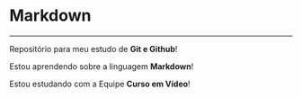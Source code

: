 # Markdown
***
Repositório para meu estudo de **Git e Github**!

Estou aprendendo sobre a linguagem **Markdown**!

Estou estudando com a Equipe **Curso em Vídeo**!

